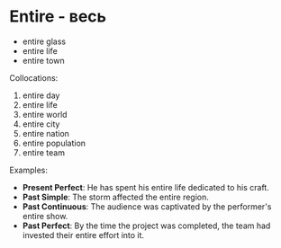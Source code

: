 # Entire - весь

- entire glass
- entire life
- entire town

Collocations:
1. entire day
2. entire life
3. entire world
4. entire city
5. entire nation
6. entire population
7. entire team

Examples:
- **Present Perfect**: He has spent his entire life dedicated to his craft.
- **Past Simple**: The storm affected the entire region.
- **Past Continuous**: The audience was captivated by the performer's entire show.
- **Past Perfect**: By the time the project was completed, the team had invested their entire effort into it.